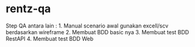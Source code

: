 # rentz-qa
Step QA antara lain : 1. Manual scenario awal gunakan excell/scv berdasarkan wireframe 2. Membuat BDD basic nya 3. Membuat test BDD RestAPI 4. Membuat test BDD Web
